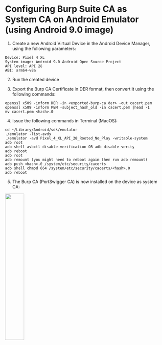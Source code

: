 # Configuring Burp Suite CA as System CA on Android Emulator (using Android 9.0 image)

1. Create a new Android Virtual Device in the Android Device Manager, using the following parameters: 
```
Device: Pixel 4 XL
System image: Android 9.0 Android Open Source Project
API level: API 28
ABI: arm64-v8a
```

2. Run the created device

3. Export the Burp CA Certificate in DER format, then convert it using the following commands:

```
openssl x509 -inform DER -in <exported-burp-ca.der> -out cacert.pem
openssl x509 -inform PEM -subject_hash_old -in cacert.pem |head -1
mv cacert.pem <hash>.0
```

4. Issue the following commands in Terminal (MacOS):

```
cd ~/Library/Android/sdk/emulator
./emulator -list-avds
./emulator -avd Pixel_4_XL_API_28_Rooted_No_Play -writable-system
adb root
adb shell avbctl disable-verification OR adb disable-verity
adb reboot
adb root
adb remount (you might need to reboot again then run adb remount)
adb push <hash>.0 /system/etc/security/cacerts
adb shell chmod 664 /system/etc/security/cacerts/<hash>.0
adb reboot
```

5. The Burp CA (PortSwigger CA) is now installed on the device as system CA:

<img src="https://github.com/bwinsight/mobile-android/assets/55597077/eaf397d6-1078-490a-be1e-05721e76fd5b" width=35% height=35%>

